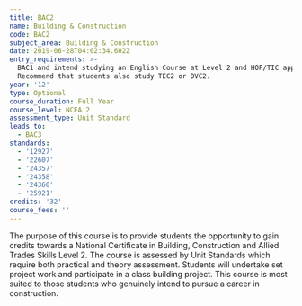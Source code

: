 ```yaml
---
title: BAC2
name: Building & Construction
code: BAC2
subject_area: Building & Construction
date: 2019-06-28T04:02:34.602Z
entry_requirements: >-
  BAC1 and intend studying an English Course at Level 2 and HOF/TIC approval.
  Recommend that students also study TEC2 or DVC2.
year: '12'
type: Optional
course_duration: Full Year
course_level: NCEA 2
assessment_type: Unit Standard
leads_to:
  - BAC3
standards:
  - '12927'
  - '22607'
  - '24357'
  - '24358'
  - '24360'
  - '25921'
credits: '32'
course_fees: ''
---
```

The purpose of this course is to provide students the opportunity to gain credits towards a National Certificate in Building, Construction and Allied Trades Skills Level 2. The course is assessed by Unit Standards which require both practical and theory assessment. Students will undertake set project work and participate in a class building project. This course is most suited to those students who genuinely intend to pursue a career in construction.
